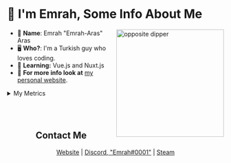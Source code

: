 #  👋 I'm Emrah,  Some Info About Me

<img width="250px" align="right" src="https://media1.tenor.com/images/e527f1731291b4827b038a477fb2949e/tenor.gif?itemid=19287771" alt="opposite dipper">

- 👀 __**Name**__: Emrah "Emrah-Aras" Aras
- 🖥️ **Who?**: I'm a Turkish guy who loves coding.
- 🤿 **Learning:** Vue.js and Nuxt.js
- 📢 **For more info look at** [my personal website](https://emraharas.cf/).
<details>
<summary>My Metrics</summary>
<br>
<img src="https://metrics.lecoq.io/Emrah-Aras?template=classic&base.header=0&languages=1&lines=1&achievements=1&languages.limit=8&languages.colors=github&languages.threshold=0%25&achievements.threshold=C&achievements.secrets=true&achievements.limit=3&config.timezone=Europe%2FIstanbul" alt="metrics">
</details>

<br><br>
<h2 align="center"> Contact Me </h2>
<p align="center">
  <a href="https://emraharas.xyz/" target="_blank">Website</a>
  |
  <a href="https://discord.com/users/441221465019514881" target="_blank">Discord, "Emrah#0001"</a>
  |
  <a href="https://steamcommunity.com/id/9899199/" target="_blank">Steam</a>
</p>
